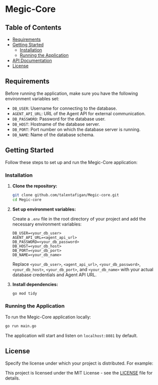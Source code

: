 # Megic-Core

## Table of Contents

- [Requirements](#requirements)
- [Getting Started](#getting-started)
  - [Installation](#installation)
  - [Running the Application](#running-the-application)
- [API Documentation](#api-documentation)
- [License](#license)

## Requirements

Before running the application, make sure you have the following environment variables set:

- `DB_USER`: Username for connecting to the database.
- `AGENT_API_URL`: URL of the Agent API for external communication.
- `DB_PASSWORD`: Password for the database user.
- `DB_HOST`: Hostname of the database server.
- `DB_PORT`: Port number on which the database server is running.
- `DB_NAME`: Name of the database schema.

## Getting Started

Follow these steps to set up and run the Megic-Core application:

### Installation

1. **Clone the repository:**

   ```bash
   git clone github.com/talentafigan/Megic-core.git
   cd Megic-core
   ```

2. **Set up environment variables:**

   Create a `.env` file in the root directory of your project and add the necessary environment variables:

   ```plaintext
   DB_USER=<your_db_user>
   AGENT_API_URL=<agent_api_url>
   DB_PASSWORD=<your_db_password>
   DB_HOST=<your_db_host>
   DB_PORT=<your_db_port>
   DB_NAME=<your_db_name>
   ```

   Replace `<your_db_user>`, `<agent_api_url>`, `<your_db_password>`, `<your_db_host>`, `<your_db_port>`, and `<your_db_name>` with your actual database credentials and Agent API URL.

3. **Install dependencies:**

   ```bash
   go mod tidy
   ```

### Running the Application

To run the Megic-Core application locally:

```bash
go run main.go
```

The application will start and listen on `localhost:8081` by default.


## License

Specify the license under which your project is distributed. For example:

This project is licensed under the MIT License - see the [LICENSE](LICENSE) file for details.

